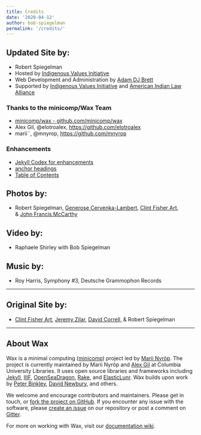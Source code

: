 ```yaml
---
title: Credits
date: '2020-04-12'
author: bob-spiegelman
permalink: '/credits/'
---
```

## Updated Site by:
  - Robert Spiegelman
  - Hosted by [Indigenous Values Initiative](https://indigenousvalues.org/)
  - Web Development and Administration by [Adam DJ Brett](https://wwww.adamdjbrett.com)
  - Supported by [Indigenous Values Initiative](https://indigenousvalues.org/) and [American Indian Law Alliance](https://aila.ngo)

### Thanks to the minicomp/Wax Team
  - [minicomp/wax - github.com/minicomp/wax](https://github.com/minicomp/wax)
  - Alex Gil, @elotroalex, https://github.com/elotroalex
  - marii¨, @mnyrop, https://github.com/mnyrop

### Enhancements
  - [Jekyll Codex for enhancements](https://jekyllcodex.org)
  - [anchor headings](https://github.com/allejo/jekyll-anchor-headings/)
  - [Table of Contents](https://github.com/allejo/jekyll-toc)

## Photos by:  
  - Robert Spiegelman, [Generose Cervenka-Lambert](http://www.agbdesign.com), [Clint Fisher Art](http://clintfisherart.com),  
& [John Francis McCarthy](http://johnfrancismccarthy.com/the_artist.htm)  

## Video by:  
  - Raphaele Shirley with Bob Spiegelman  

## Music by:  
  - Roy Harris, Symphony #3, Deutsche Grammophon Records

***
## Original Site by:  
  - [Clint Fisher Art](http://www.clintfisherart.com/), [Jeremy Zilar](http://silencematters.com), [David Correll,](http://www.davidcorrell.net/) & Robert Spiegelman

***
## About Wax
Wax is a minimal computing ([minicomp](https://github.com/minicomp)) project led by [Marii Nyröp](http://marii.info/). The project is currently maintained by Marii Nyröp and [Alex Gil](https://github.com/elotroalex) at Columbia University Libraries. It uses open source libraries and frameworks including [Jekyll](https://jekyllrb.com), [IIIF](http://iiif.io), [OpenSeaDragon](https://openseadragon.github.io/), [Rake](https://ruby.github.io/rake/), and [ElasticLunr](http://elasticlunr.com/). Wax builds upon work by [Peter Binkley](https://github.com/pbinkley), [David Newbury](https://github.com/workergnome), and others.

We welcome and encourage contributors and maintainers. Please get in touch, or [fork the project on GitHub](https://github.com/minicomp/wax). If you encounter any issue with the software, please [create an issue](https://github.com/minicomp/wax/issues) on our repository or post a comment on [Gitter](https://gitter.im/minicomp/wax/).

For more on working with Wax, visit our [documentation wiki](https://minicomp.github.io/wiki/wax/).
